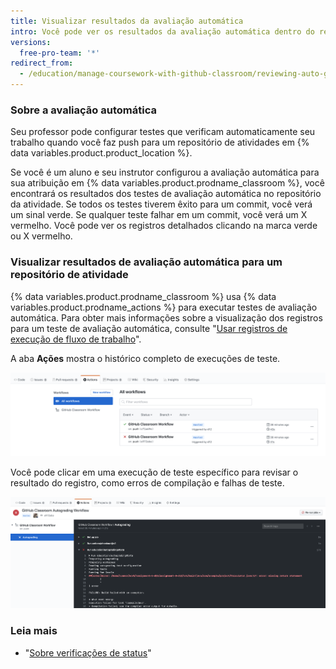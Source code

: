 ```yaml
---
title: Visualizar resultados da avaliação automática
intro: Você pode ver os resultados da avaliação automática dentro do repositório para sua atividade.
versions:
  free-pro-team: '*'
redirect_from:
  - /education/manage-coursework-with-github-classroom/reviewing-auto-graded-work-students
---
```


### Sobre a avaliação automática

Seu professor pode configurar testes que verificam automaticamente seu trabalho quando você faz push para um repositório de atividades em {% data variables.product.product_location %}.

Se você é um aluno e seu instrutor configurou a avaliação automática para sua atribuição em {% data variables.product.prodname_classroom %}, você encontrará os resultados dos testes de avaliação automática no repositório da atividade. Se todos os testes tiverem êxito para um commit, você verá um sinal verde. Se qualquer teste falhar em um commit, você verá um X vermelho. Você pode ver os registros detalhados clicando na marca verde ou X vermelho.

### Visualizar resultados de avaliação automática para um repositório de atividade

{% data variables.product.prodname_classroom %} usa {% data variables.product.prodname_actions %} para executar testes de avaliação automática. Para obter mais informações sobre a visualização dos registros para um teste de avaliação automática, consulte "[Usar registros de execução de fluxo de trabalho](/actions/managing-workflow-runs/using-workflow-run-logs#viewing-logs-to-diagnose-failures)".

A aba **Ações** mostra o histórico completo de execuções de teste.

![Aba "Ações" com "Todos os fluxos de trabalho" selecionados](/assets/images/help/classroom/autograding-actions-tab.png)

Você pode clicar em uma execução de teste específico para revisar o resultado do registro, como erros de compilação e falhas de teste.

![O " fluxo de trabalho de avaliação automática de {% data variables.product.prodname_classroom %}" resultados de teste em {% data variables.product.prodname_actions %} ](/assets/images/help/classroom/autograding-actions-logs.png)

### Leia mais

- "[Sobre verificações de status](/github/collaborating-with-issues-and-pull-requests/about-status-checks)"
